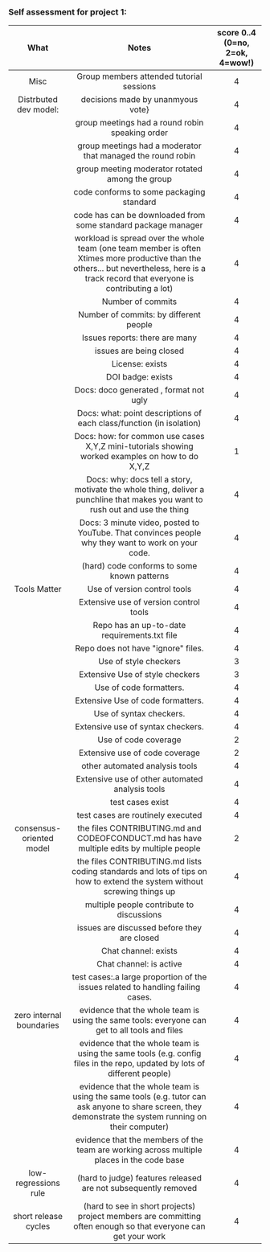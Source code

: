 ### Self assessment for project 1:

|           What           |                                                                                           Notes                                                                                          | score 0..4 (0=no, 2=ok, 4=wow!) |
|:------------------------:|:----------------------------------------------------------------------------------------------------------------------------------------------------------------------------------------:|:-------------------------------:|
| Misc                     | Group members attended tutorial sessions                                                                                                                                                 |                4                |
| Distrbuted dev model:    | decisions made by unanmyous vote}                                                                                                                                                        |                 4               |
|                          | group meetings had a round robin speaking order                                                                                                                                          |                 4               |
|                          | group meetings had a moderator that managed the round robin                                                                                                                              |                 4               |
|                          | group meeting moderator rotated among the group                                                                                                                                          |                 4               |
|                          | code conforms to some packaging standard                                                                                                                                                 |                4                |
|                          | code has can be downloaded from some standard package manager                                                                                                                            |                 4               |
|                          | workload is spread over the whole team (one team member is often Xtimes more productive than the others... but nevertheless, here is a track record that everyone is contributing a lot) |                 4               |
|                          | Number of commits                                                                                                                                                                        |                 4               |
|                          | Number of commits: by different people                                                                                                                                                   |                4                |
|                          | Issues reports: there are many                                                                                                                                                           |                4                |
|                          | issues are being closed                                                                                                                                                                  |                 4               |
|                          | License: exists                                                                                                                                                                          |                 4               |
|                          | DOI badge: exists                                                                                                                                                                        |                 4               |
|                          | Docs: doco generated , format not ugly                                                                                                                                                   |                4                |
|                          | Docs: what: point descriptions of each class/function (in isolation)                                                                                                                     |                4                |
|                          | Docs: how: for common use cases X,Y,Z mini-tutorials showing worked examples on how to do X,Y,Z                                                                                          |                 1                |
|                          | Docs: why: docs tell a story, motivate the whole thing, deliver a punchline that makes you want to rush out and use the thing                                                            |                 4               |
|                          | Docs: 3 minute video, posted to YouTube. That convinces people why they want to work on your code.                                                                                       |                4                |
|                          | (hard) code conforms to some known patterns                                                                                                                                              |                 4                |
| Tools Matter             | Use of version control tools                                                                                                                                                             |                4                |
|                          | Extensive use of version control tools                                                                                                                                                   |                4                |
|                          | Repo has an up-to-date requirements.txt file                                                                                                                                             |                4                |
|                          | Repo does not have "ignore" files.                                                                                                                                                       |                4                |
|                          | Use of style checkers                                                                                                                                                                    |                 3               |
|                          | Extensive Use of style checkers                                                                                                                                                          |                 3               |
|                          | Use of code formatters.                                                                                                                                                                  |                 4               |
|                          | Extensive Use of code formatters.                                                                                                                                                        |                 4               |
|                          | Use of syntax checkers.                                                                                                                                                                  |                 4               |
|                          | Extensive use of syntax checkers.                                                                                                                                                        |                 4               |
|                          | Use of code coverage                                                                                                                                                                     |                2                |
|                          | Extensive use of code coverage                                                                                                                                                           |                2                |
|                          | other automated analysis tools                                                                                                                                                           |                4                |
|                          | Extensive use of other automated analysis tools                                                                                                                                          |                 4               |
|                          | test cases exist                                                                                                                                                                         |                4                |
|                          | test cases are routinely executed                                                                                                                                                        |                 4               |
| consensus-oriented model | the files CONTRIBUTING.md and CODEOFCONDUCT.md has have multiple edits by multiple people                                                                                                |                 2               |
|                          | the files CONTRIBUTING.md lists coding standards and lots of tips on how to extend the system without screwing things up                                                                 |               4                 |
|                          | multiple people contribute to discussions                                                                                                                                                |                4                |
|                          | issues are discussed before they are closed                                                                                                                                              |                4                |
|                          | Chat channel: exists                                                                                                                                                                     |               4                 |
|                          | Chat channel: is active                                                                                                                                                                  |                4                |
|                          | test cases:.a large proportion of the issues related to handling failing cases.                                                                                                          |                4                |
| zero internal boundaries | evidence that the whole team is using the same tools: everyone can get to all tools and files                                                                                            |               4                 |
|                          | evidence that the whole team is using the same tools (e.g. config files in the repo, updated by lots of different people)                                                                |                4                |
|                          | evidence that the whole team is using the same tools (e.g. tutor can ask anyone to share screen, they demonstrate the system running on their computer)                                  |               4                 |
|                          | evidence that the members of the team are working across multiple places in the code base                                                                                                |                 4               |
| low-regressions rule     | (hard to judge) features released are not subsequently removed                                                                                                                           |                4                |
| short release cycles     | (hard to see in short projects) project members are committing often enough so that everyone can get your work                                                                           |                4                |
